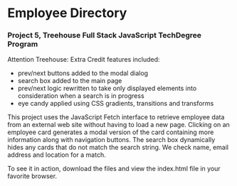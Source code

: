 # Employee Directory
 ### Project 5, Treehouse Full Stack JavaScript TechDegree Program

Attention Treehouse: Extra Credit features included:
- prev/next buttons added to the modal dialog
- search box added to the main page
- prev/next logic rewritten to take only displayed elements into consideration when a search is in progress
- eye candy applied using CSS gradients, transitions and transforms

This project uses the JavaScript Fetch interface to retrieve employee data from an external web site without having to load a new page. Clicking on an employee card generates a modal version of the card containing more information along with navigation buttons. The search box dynamically hides any cards that do not match the search string. We check name, email address and location for a match.

To see it in action, download the files and view the index.html file in your favorite browser.
